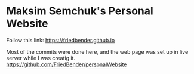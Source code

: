 # Maksim Semchuk's Personal Website

Follow this link: https://friedbender.github.io

Most of the commits were done here, and the web page was set up in live server while I was creatig it.
https://github.com/FriedBender/personalWebsite
